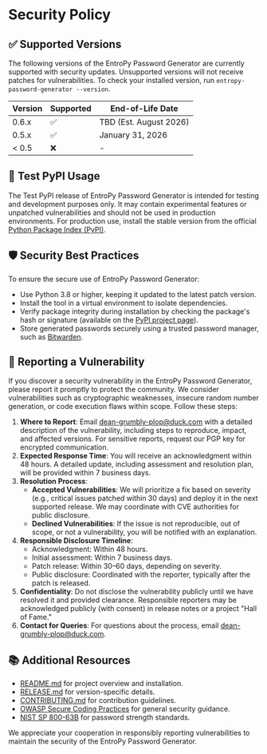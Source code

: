 # Security Policy

## ✅ Supported Versions

The following versions of the EntroPy Password Generator are currently supported with security updates. Unsupported versions will not receive patches for vulnerabilities. To check your installed version, run `entropy-password-generator --version`.

| Version | Supported          | End-of-Life Date       |
|---------|--------------------|------------------------|
| 0.6.x   | :white_check_mark: | TBD (Est. August 2026)    |
| 0.5.x   | :white_check_mark: | January 31, 2026      |
| < 0.5   | :x:                | -                      |

## 🧪 Test PyPI Usage

The Test PyPI release of EntroPy Password Generator is intended for testing and development purposes only. It may contain experimental features or unpatched vulnerabilities and should not be used in production environments. For production use, install the stable version from the official [Python Package Index (PyPI)](https://pypi.org/project/entropy-password-generator/).

## 🛡️ Security Best Practices

To ensure the secure use of EntroPy Password Generator:
- Use Python 3.8 or higher, keeping it updated to the latest patch version.
- Install the tool in a virtual environment to isolate dependencies.
- Verify package integrity during installation by checking the package's hash or signature (available on the [PyPI project page](https://pypi.org/project/entropy-password-generator/)).
- Store generated passwords securely using a trusted password manager, such as [Bitwarden](https://bitwarden.com/).

## 🚨 Reporting a Vulnerability

If you discover a security vulnerability in the EntroPy Password Generator, please report it promptly to protect the community. We consider vulnerabilities such as cryptographic weaknesses, insecure random number generation, or code execution flaws within scope. Follow these steps:

1. **Where to Report**: Email [dean-grumbly-plop@duck.com](mailto:dean-grumbly-plop@duck.com) with a detailed description of the vulnerability, including steps to reproduce, impact, and affected versions. For sensitive reports, request our PGP key for encrypted communication.
2. **Expected Response Time**: You will receive an acknowledgment within 48 hours. A detailed update, including assessment and resolution plan, will be provided within 7 business days.
3. **Resolution Process**:
   - **Accepted Vulnerabilities**: We will prioritize a fix based on severity (e.g., critical issues patched within 30 days) and deploy it in the next supported release. We may coordinate with CVE authorities for public disclosure.
   - **Declined Vulnerabilities**: If the issue is not reproducible, out of scope, or not a vulnerability, you will be notified with an explanation.
4. **Responsible Disclosure Timeline**:
   - Acknowledgment: Within 48 hours.
   - Initial assessment: Within 7 business days.
   - Patch release: Within 30–60 days, depending on severity.
   - Public disclosure: Coordinated with the reporter, typically after the patch is released.
5. **Confidentiality**: Do not disclose the vulnerability publicly until we have resolved it and provided clearance. Responsible reporters may be acknowledged publicly (with consent) in release notes or a project "Hall of Fame."
6. **Contact for Queries**: For questions about the process, email [dean-grumbly-plop@duck.com](mailto:dean-grumbly-plop@duck.com).

## 📚 Additional Resources

- [README.md](https://github.com/gerivanc/entropy-password-generator/blob/main/README.md) for project overview and installation.
- [RELEASE.md](https://github.com/gerivanc/entropy-password-generator/blob/main/RELEASE.md) for version-specific details.
- [CONTRIBUTING.md](https://github.com/gerivanc/entropy-password-generator/blob/main/CONTRIBUTING.md) for contribution guidelines.
- [OWASP Secure Coding Practices](https://owasp.org/www-project-secure-coding-practices-quick-reference-guide/) for general security guidance.
- [NIST SP 800-63B](https://pages.nist.gov/800-63-3/sp800-63b.html) for password strength standards.

We appreciate your cooperation in responsibly reporting vulnerabilities to maintain the security of the EntroPy Password Generator.
